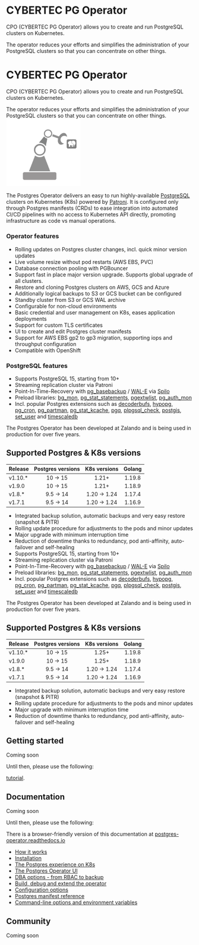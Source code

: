 # CYBERTEC PG Operator

CPO (CYBERTEC PG Operator) allows you to create and run PostgreSQL clusters on Kubernetes.

The operator reduces your efforts and simplifies the administration of your PostgreSQL clusters so that you can concentrate on other things.
# CYBERTEC PG Operator

CPO (CYBERTEC PG Operator) allows you to create and run PostgreSQL clusters on Kubernetes.

The operator reduces your efforts and simplifies the administration of your PostgreSQL clusters so that you can concentrate on other things.
<img src="docs/diagrams/logo.png" width="200">

The Postgres Operator delivers an easy to run highly-available [PostgreSQL](https://www.postgresql.org/)
clusters on Kubernetes (K8s) powered by [Patroni](https://github.com/zalando/patroni).
It is configured only through Postgres manifests (CRDs) to ease integration into automated CI/CD
pipelines with no access to Kubernetes API directly, promoting infrastructure as code vs manual operations.

### Operator features

* Rolling updates on Postgres cluster changes, incl. quick minor version updates
* Live volume resize without pod restarts (AWS EBS, PVC)
* Database connection pooling with PGBouncer
* Support fast in place major version upgrade. Supports global upgrade of all clusters.
* Restore and cloning Postgres clusters on AWS, GCS and Azure
* Additionally logical backups to S3 or GCS bucket can be configured
* Standby cluster from S3 or GCS WAL archive
* Configurable for non-cloud environments
* Basic credential and user management on K8s, eases application deployments
* Support for custom TLS certificates
* UI to create and edit Postgres cluster manifests
* Support for AWS EBS gp2 to gp3 migration, supporting iops and throughput configuration
* Compatible with OpenShift

### PostgreSQL features

* Supports PostgreSQL 15, starting from 10+
* Streaming replication cluster via Patroni
* Point-In-Time-Recovery with
[pg_basebackup](https://www.postgresql.org/docs/11/app-pgbasebackup.html) /
[WAL-E](https://github.com/wal-e/wal-e) via [Spilo](https://github.com/zalando/spilo)
* Preload libraries: [bg_mon](https://github.com/CyberDem0n/bg_mon),
[pg_stat_statements](https://www.postgresql.org/docs/15/pgstatstatements.html),
[pgextwlist](https://github.com/dimitri/pgextwlist),
[pg_auth_mon](https://github.com/RafiaSabih/pg_auth_mon)
* Incl. popular Postgres extensions such as
[decoderbufs](https://github.com/debezium/postgres-decoderbufs),
[hypopg](https://github.com/HypoPG/hypopg),
[pg_cron](https://github.com/citusdata/pg_cron),
[pg_partman](https://github.com/pgpartman/pg_partman),
[pg_stat_kcache](https://github.com/powa-team/pg_stat_kcache),
[pgq](https://github.com/pgq/pgq),
[plpgsql_check](https://github.com/okbob/plpgsql_check),
[postgis](https://postgis.net/),
[set_user](https://github.com/pgaudit/set_user) and
[timescaledb](https://github.com/timescale/timescaledb)

The Postgres Operator has been developed at Zalando and is being used in
production for over five years.

## Supported Postgres & K8s versions

| Release   | Postgres versions | K8s versions      | Golang  |
| :-------- | :---------------: | :---------------: | :-----: |
| v1.10.*   | 10 &rarr; 15      | 1.21+             | 1.19.8  |
| v1.9.0    | 10 &rarr; 15      | 1.21+             | 1.18.9  |
| v1.8.*    | 9.5 &rarr; 14     | 1.20 &rarr; 1.24  | 1.17.4  |
| v1.7.1    | 9.5 &rarr; 14     | 1.20 &rarr; 1.24  | 1.16.9  |

* Integrated backup solution, automatic backups and very easy restore (snapshot & PITR)
* Rolling update procedure for adjustments to the pods and minor updates
* Major upgrade with minimum interruption time
* Reduction of downtime thanks to redundancy, pod anti-affinity, auto-failover and self-healing
* Supports PostgreSQL 15, starting from 10+
* Streaming replication cluster via Patroni
* Point-In-Time-Recovery with
[pg_basebackup](https://www.postgresql.org/docs/11/app-pgbasebackup.html) /
[WAL-E](https://github.com/wal-e/wal-e) via [Spilo](https://github.com/zalando/spilo)
* Preload libraries: [bg_mon](https://github.com/CyberDem0n/bg_mon),
[pg_stat_statements](https://www.postgresql.org/docs/15/pgstatstatements.html),
[pgextwlist](https://github.com/dimitri/pgextwlist),
[pg_auth_mon](https://github.com/RafiaSabih/pg_auth_mon)
* Incl. popular Postgres extensions such as
[decoderbufs](https://github.com/debezium/postgres-decoderbufs),
[hypopg](https://github.com/HypoPG/hypopg),
[pg_cron](https://github.com/citusdata/pg_cron),
[pg_partman](https://github.com/pgpartman/pg_partman),
[pg_stat_kcache](https://github.com/powa-team/pg_stat_kcache),
[pgq](https://github.com/pgq/pgq),
[plpgsql_check](https://github.com/okbob/plpgsql_check),
[postgis](https://postgis.net/),
[set_user](https://github.com/pgaudit/set_user) and
[timescaledb](https://github.com/timescale/timescaledb)

The Postgres Operator has been developed at Zalando and is being used in
production for over five years.

## Supported Postgres & K8s versions

| Release   | Postgres versions | K8s versions      | Golang  |
| :-------- | :---------------: | :---------------: | :-----: |
| v1.10.*   | 10 &rarr; 15      | 1.25+             | 1.19.8  |
| v1.9.0    | 10 &rarr; 15      | 1.25+             | 1.18.9  |
| v1.8.*    | 9.5 &rarr; 14     | 1.20 &rarr; 1.24  | 1.17.4  |
| v1.7.1    | 9.5 &rarr; 14     | 1.20 &rarr; 1.24  | 1.16.9  |

* Integrated backup solution, automatic backups and very easy restore (snapshot & PITR)
* Rolling update procedure for adjustments to the pods and minor updates
* Major upgrade with minimum interruption time
* Reduction of downtime thanks to redundancy, pod anti-affinity, auto-failover and self-healing

## Getting started

Coming soon 

Until then, please use the following:

[tutorial](docs/quickstart.md).


## Documentation

Coming soon 

Until then, please use the following:

There is a browser-friendly version of this documentation at
[postgres-operator.readthedocs.io](https://postgres-operator.readthedocs.io)

* [How it works](docs/index.md)
* [Installation](docs/quickstart.md#deployment-options)
* [The Postgres experience on K8s](docs/user.md)
* [The Postgres Operator UI](docs/operator-ui.md)
* [DBA options - from RBAC to backup](docs/administrator.md)
* [Build, debug and extend the operator](docs/developer.md)
* [Configuration options](docs/reference/operator_parameters.md)
* [Postgres manifest reference](docs/reference/cluster_manifest.md)
* [Command-line options and environment variables](docs/reference/command_line_and_environment.md)

## Community

Coming soon 